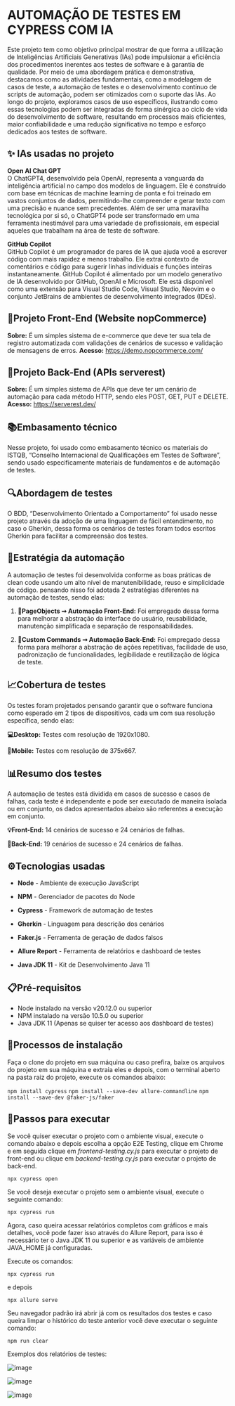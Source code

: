 # AUTOMAÇÃO DE TESTES EM CYPRESS COM IA
Este projeto tem como objetivo principal mostrar de que forma a utilização de Inteligências Artificiais Generativas (IAs) pode impulsionar a eficiência dos procedimentos inerentes aos testes de software e à garantia de qualidade. Por meio de uma abordagem prática e demonstrativa, destacamos como as atividades fundamentais, como a modelagem de casos de teste, a automação de testes e o desenvolvimento contínuo de scripts de automação, podem ser otimizados com o suporte das IAs. Ao longo do projeto, exploramos casos de uso específicos, ilustrando como essas tecnologias podem ser integradas de forma sinérgica ao ciclo de vida do desenvolvimento de software, resultando em processos mais eficientes, maior confiabilidade e uma redução significativa no tempo e esforço dedicados aos testes de software.

## ✨ IAs usadas no projeto

**Open AI Chat GPT**
<br>
O ChatGPT4, desenvolvido pela OpenAI, representa a vanguarda da inteligência artificial no campo dos modelos de linguagem. Ele é construído com base em técnicas de machine learning de ponta e foi treinado em vastos conjuntos de dados, permitindo-lhe compreender e gerar texto com uma precisão e nuance sem precedentes. Além de ser uma maravilha tecnológica por si só, o ChatGPT4 pode ser transformado em uma ferramenta inestimável para uma variedade de profissionais, em especial aqueles que trabalham na área de teste de software. 
<br>

**GitHub Copilot**
<br>
GitHub Copilot é um programador de pares de IA que ajuda você a escrever código com mais rapidez e menos trabalho. Ele extrai contexto de comentários e código para sugerir linhas individuais e funções inteiras instantaneamente. GitHub Copilot é alimentado por um modelo generativo de IA desenvolvido por GitHub, OpenAI e Microsoft. Ele está disponível como uma extensão para Visual Studio Code, Visual Studio, Neovim e o conjunto JetBrains de ambientes de desenvolvimento integrados (IDEs).

## 🎯Projeto Front-End (Website nopCommerce)

**Sobre:** É um simples sistema de e-commerce que deve ter sua tela de registro automatizada com validações de cenários de sucesso e validação de mensagens de erros.
**Acesso:** https://demo.nopcommerce.com/

## 🎯Projeto Back-End (APIs serverest)

**Sobre:** É um simples sistema de APIs que deve ter um cenário de automação para cada método HTTP, sendo eles POST, GET, PUT e DELETE.
**Acesso:** https://serverest.dev/

## 📚Embasamento técnico

Nesse projeto, foi usado como embasamento técnico os materiais do ISTQB, “Conselho Internacional de Qualificações em Testes de Software”, sendo usado especificamente materiais de fundamentos e de automação de testes.

## 🔍Abordagem de testes

O BDD, “Desenvolvimento Orientado a Comportamento” foi usado nesse projeto através da adoção de uma linguagem de fácil entendimento, no caso o Gherkin, dessa forma os cenários de testes foram todos escritos Gherkin para facilitar a compreensão dos testes.

## 🤖Estratégia da automação

A automação de testes foi desenvolvida conforme as boas práticas de clean code usando um alto nível de manutenibilidade, reuso e simplicidade de código. pensando nisso foi adotada 2 estratégias diferentes na automação de testes, sendo elas:

1.  **📌PageObjects ➞ Automação Front-End:** Foi empregado dessa forma para melhorar a abstração da interface do usuário, reusabilidade, manutenção simplificada e separação de responsabilidades.
    
2.  **📌Custom Commands ➞ Automação Back-End:** Foi empregado dessa forma para melhorar a abstração de ações repetitivas, facilidade de uso, padronização de funcionalidades, legibilidade e reutilização de lógica de teste.

## 📈Cobertura de testes

Os testes foram projetados pensando garantir que o software funciona como esperado em 2 tipos de dispositivos, cada um com sua resolução específica, sendo elas:

**💻Desktop:** Testes com resolução de 1920x1080.

**📱Mobile:** Testes com resolução de 375x667.

## 📊Resumo dos testes

A automação de testes está dividida em casos de sucesso e casos de falhas, cada teste é independente e pode ser executado de maneira isolada ou em conjunto, os dados apresentados abaixo são referentes a execução em conjunto.

**💡Front-End:** 14 cenários de sucesso e 24 cenários de falhas.

**🔌Back-End:** 19 cenários de sucesso e 24 cenários de falhas.

## ⚙️Tecnologias usadas

- **Node** - Ambiente de execução JavaScript

- **NPM** - Gerenciador de pacotes do Node

- **Cypress** - Framework de automação de testes

- **Gherkin** - Linguagem para descrição dos cenários

- **Faker.js** - Ferramenta de geração de dados falsos

- **Allure Report** - Ferramenta de relatórios e dashboard de testes

- **Java JDK 11** - Kit de Desenvolvimento Java 11

## 📋Pré-requisitos

- Node instalado na versão v20.12.0 ou superior
- NPM instalado na versão 10.5.0 ou superior
- Java JDK 11 (Apenas se quiser ter acesso aos dashboard de testes)

## 🚩Processos de instalação 
Faça o clone do projeto em sua máquina ou caso prefira, baixe os arquivos do projeto em sua máquina e extraia eles e depois, com o terminal aberto na pasta raiz do projeto, execute os comandos abaixo:

`npm install cypress`
`npm install --save-dev allure-commandline`
`npm install --save-dev @faker-js/faker`

## 🚀Passos para executar

Se você quiser executar o projeto com o ambiente visual, execute o comando abaixo e depois escolha a opção E2E Testing, clique em Chrome e em seguida clique em *frontend-testing.cy.js* para executar o projeto de front-end ou clique em *backend-testing.cy.js* para executar o projeto de back-end.

`npx cypress open`

Se você deseja executar o projeto sem o ambiente visual, execute o seguinte comando:

`npx cypress run`

Agora, caso queira acessar relatórios completos com gráficos e mais detalhes, você pode fazer isso através do Allure Report, para isso é necessário ter o Java JDK 11 ou superior e as variáveis ​​de ambiente JAVA_HOME já configuradas.

Execute os comandos:

`npx cypress run`

e depois

`npx allure serve`

Seu navegador padrão irá abrir já com os resultados dos testes e caso queira limpar o histórico do teste anterior você deve executar o seguinte comando:

`npm run clear`

Exemplos dos relatórios de testes:

![image](https://github.com/Emily-Lima/QualityMap-Challenge/assets/111673766/678cabb5-22e8-4a07-98c2-d722c8fa9232)

![image](https://github.com/Emily-Lima/QualityMap-Challenge/assets/111673766/ab711ffe-ab83-40f5-9336-ca1c4fdbdcd8)

![image](https://github.com/Emily-Lima/QualityMap-Challenge/assets/111673766/b4cb0886-e87c-464c-a312-1570648873b8)
